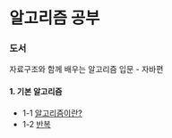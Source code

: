 # 알고리즘 공부

### 도서 
자료구조와 함께 배우는 알고리즘 입문 - 자바편 


#### 1. 기본 알고리즘
 * 1-1 [알고리즘이란?](https://github.com/Hjin-Y/study_algorithm/blob/main/study_algorithm_project/src/com/study/algorithm/chap01_basicAlgorithm/A_whatIsAnAlgorithm.java)
 * 1-2 [반복](https://github.com/Hjin-Y/study_algorithm/blob/main/study_algorithm_project/src/com/study/algorithm/chap01_basicAlgorithm/B_repetition.java)

